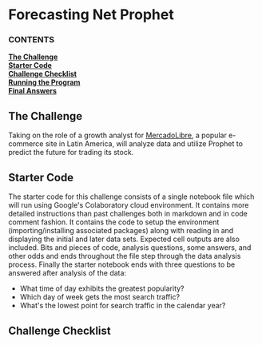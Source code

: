 # Forecasting Net Prophet

   ### CONTENTS
**[The Challenge](#the-challenge)**<br>
**[Starter Code](#starter-code)**<br>
**[Challenge Checklist](#challenge-checklist)**<br>
**[Running the Program](#running-the-program)**<br>
**[Final Answers](#final-answers)**<br>

## The Challenge

Taking on the role of a growth analyst for [MercadoLibre](https://investor.mercadolibre.com/about-us/), a popular e-commerce site in Latin America, will analyze data and utilize Prophet to predict the future for trading its stock.

## Starter Code

The starter code for this challenge consists of a single notebook file which will run using Google's Colaboratory cloud environment. It contains more detailed instructions than past challenges both in markdown and in code comment fashion. It contains the code to setup the environment (importing/installing associated packages) along with reading in and displaying the initial and later data sets. Expected cell outputs are also included. Bits and pieces of code, analysis questions, some answers, and other odds and ends throughout the file step through the data analysis process. Finally the starter notebook ends with three questions to be answered after analysis of the data:

- What time of day exhibits the greatest popularity?
- Which day of week gets the most search traffic?
- What's the lowest point for search traffic in the calendar year?

## Challenge Checklist

### Part 1: Find Unusual Patterns in Hourly Google Search Traffic

- [ ] Slice and plot the data to the month of May 2020
- [ ] Calculate search traffic for May 2020 and monthly medians
- [ ] Answer analysis question of search traffic related to financial release

### Part 2: Mine the Search Traffic Data for Seasonality

- [ ] Group data by hour and analyze
- [ ] Group data by day and analyze
- [ ] Group data by week and analyze
- [ ] Answer analysis question of time based trends

### Part 3: Relate the Search Traffic to Stock Price Patterns

- [ ] Plot new data and concatenate to earlier data
- [ ] Slice the data for first half of 2020, display, plot, and search for trends (I note the analysis question here is previously answered)
- [ ] Calculate lag, volatility, and hourly returns
- [ ] Review correlations (I note the analysis question here has also been previously answered)


### Part 4: Create a Time Series Model with Prophet

- [ ] Setup data for Prophet forecast
- [ ] Estimate model, plot the forecast, and answer analysis question of near-term forecast
- [ ] Plot individual model components and answer final questions

## Running the Program

The program folder contains the completed notebook which can be run cell by cell from and results displayed in a Google Colaboratory environment available within Google Drive.

```
forecasting_net_prophet.ipynb
```

The outputs for cells in the notebook are saved with the file (just in case viewer does not wish to setup a Google Colaboratory environment in their own Google Drive). The notebook cells may be re-run from top to bottom. Outputs should resemble those displayed in the original starter code, depending on how static the data to be analyzed is.

## Final Answers

My answers to the final three questions will also be saved at the end of the notebook.